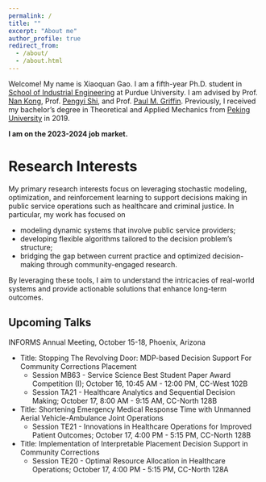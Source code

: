 ```yaml
---
permalink: /
title: ""
excerpt: "About me"
author_profile: true
redirect_from: 
  - /about/
  - /about.html
---
```

<!-- Google Search Console verification code -->
<meta name="google-site-verification" content="OrbqbGHi0mh8xqpqsPJnfTkl3_q207b0IypJEYfXSoo" />

<!-- Google tag (gtag.js) -->
<script async src="https://www.googletagmanager.com/gtag/js?id=G-P44T7G85MC"></script>
<script>
  window.dataLayer = window.dataLayer || [];
  function gtag(){dataLayer.push(arguments);}
  gtag('js', new Date());

  gtag('config', 'G-P44T7G85MC');
</script>

Welcome! My name is Xiaoquan Gao. I am a fifth-year Ph.D. student in [School of Industrial Engineering](http://engineering.purdue.edu/IE) at Purdue University. I am advised by Prof. [Nan Kong](https://engineering.purdue.edu/BASO/people/Nan_Kong), Prof. [Pengyi Shi](https://web.ics.purdue.edu/~shi178/), and Prof. [Paul M. Griffin](https://www.ime.psu.edu/department/directory-detail-g.aspx?q=pmg14). Previously, I received my bachelor’s degree in Theoretical and Applied Mechanics from [Peking University](https://english.pku.edu.cn/) in 2019.

**I am on the 2023-2024 job market.**

Research Interests
======

My primary research interests focus on leveraging stochastic modeling, optimization, and reinforcement learning to support decisions making in public service operations such as healthcare and criminal justice. In particular, my work has focused on 
  - modeling dynamic systems that involve public service providers;
  - developing flexible algorithms tailored to the decision problem’s structure;
  - bridging the gap between current practice and optimized decision-making through community-engaged research. 

By leveraging these tools, I aim to understand the intricacies of real-world systems and provide actionable solutions that enhance long-term outcomes.

Upcoming Talks
------
INFORMS Annual Meeting, October 15-18, Phoenix, Arizona
  - Title: Stopping The Revolving Door: MDP-based Decision Support For Community Corrections Placement
       - Session MB63 - Service Science Best Student Paper Award Competition (I); October 16, 10:45 AM - 12:00 PM, CC-West 102B
       - Session TA21 - Healthcare Analytics and Sequential Decision Making; October 17, 8:00 AM - 9:15 AM, CC-North 128B
  - Title: Shortening Emergency Medical Response Time with Unmanned Aerial Vehicle-Ambulance Joint Operations
       - Session TE21 - Innovations in Healthcare Operations for Improved Patient Outcomes; October 17, 4:00 PM - 5:15 PM, CC-North 128B
  - Title: Implementation of Interpretable Placement Decision Support in Community Corrections 
       - Session TE20 - Optimal Resource Allocation in Healthcare Operations; October 17, 4:00 PM - 5:15 PM, CC-North 128A
